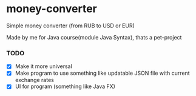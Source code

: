 # money-converter
Simple money converter (from RUB to USD or EUR)

Made by me for Java course(module Java Syntax), thats a pet-project

### TODO
- [x] Make it more universal
- [x] Make program to use something like updatable JSON file with current exchange rates
- [x] UI for program (something like Java FX)
